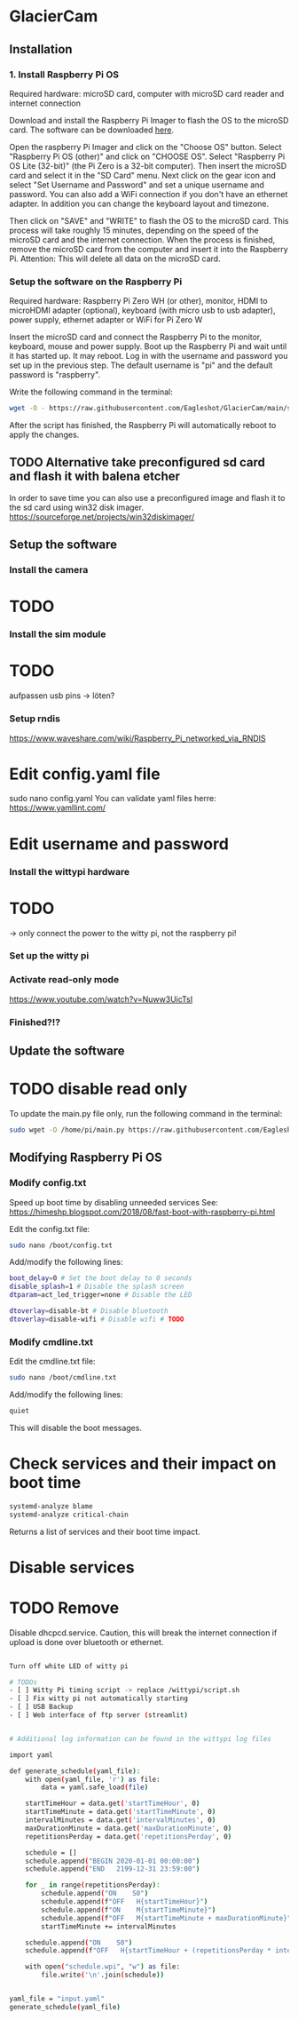 # GlacierCam
## Installation
### 1. Install Raspberry Pi OS
Required hardware: microSD card, computer with microSD card reader and internet connection

Download and install the Raspberry Pi Imager to flash the OS to the microSD card. The software can be downloaded [here](https://www.raspberrypi.com/software/).

Open the raspberry Pi Imager and click on the "Choose OS" button. Select "Raspberry Pi OS (other)" and click on "CHOOSE OS". Select "Raspberry Pi OS Lite (32-bit)" (the Pi Zero is a 32-bit computer). Then insert the microSD card and select it in the "SD Card" menu. Next click on the gear icon and select "Set Username and Password" and set a unique username and password. You can also add a WiFi connection if you don't have an ethernet adapter. In addition you can change the keyboard layout and timezone.

Then click on "SAVE" and "WRITE" to flash the OS to the microSD card. This process will take roughly 15 minutes, depending on the speed of the microSD card and the internet connection. When the process is finished, remove the microSD card from the computer and insert it into the Raspberry Pi. Attention: This will delete all data on the microSD card.

### Setup the software on the Raspberry Pi
Required hardware: Raspberry Pi Zero WH (or other), monitor, HDMI to microHDMI adapter (optional), keyboard (with micro usb to usb adapter), power supply, ethernet adapter or WiFi for Pi Zero W

Insert the microSD card and connect the Raspberry Pi to the monitor, keyboard, mouse and power supply. Boot up the Raspberry Pi and wait until it has started up. It may reboot. Log in with the username and password you set up in the previous step. The default username is "pi" and the default password is "raspberry".

 Write the following command in the terminal:

```bash
wget -O - https://raw.githubusercontent.com/Eagleshot/GlacierCam/main/script.sh | sudo sh
```
After the script has finished, the Raspberry Pi will automatically reboot to apply the changes.

## TODO Alternative take preconfigured sd card and flash it with balena etcher
In order to save time you can also use a preconfigured image and flash it to the sd card using win32 disk imager.
https://sourceforge.net/projects/win32diskimager/
## Setup the software
### Install the camera
# TODO

### Install the sim module
# TODO
aufpassen usb pins -> löten?

### Setup rndis
https://www.waveshare.com/wiki/Raspberry_Pi_networked_via_RNDIS

# Edit config.yaml file
sudo nano config.yaml
You can validate yaml files herre: https://www.yamllint.com/

# Edit username and password

### Install the wittypi hardware
# TODO
-> only connect the power to the witty pi, not the raspberry pi!

### Set up the witty pi


### Activate read-only mode
https://www.youtube.com/watch?v=Nuww3UicTsI

### Finished?!?

## Update the software
# TODO disable read only
To update the main.py file only, run the following command in the terminal:

```bash
sudo wget -O /home/pi/main.py https://raw.githubusercontent.com/Eagleshot/GlacierCam/main/main.py
```

## Modifying Raspberry Pi OS
### Modify config.txt
Speed up boot time by disabling unneeded services
See: https://himeshp.blogspot.com/2018/08/fast-boot-with-raspberry-pi.html


Edit the config.txt file:
```bash
sudo nano /boot/config.txt
```
Add/modify the following lines:
```bash
boot_delay=0 # Set the boot delay to 0 seconds
disable_splash=1 # Disable the splash screen
dtparam=act_led_trigger=none # Disable the LED

dtoverlay=disable-bt # Disable bluetooth
dtoverlay=disable-wifi # Disable wifi # TODO

```

### Modify cmdline.txt
Edit the cmdline.txt file:
```bash
sudo nano /boot/cmdline.txt
```
Add/modify the following lines:
```bash
quiet
```
This will disable the boot messages.

# Check services and their impact on boot time
```bash
systemd-analyze blame
systemd-analyze critical-chain
```
Returns a list of services and their boot time impact.

# Disable services
# TODO Remove
Disable dhcpcd.service. Caution, this will break the internet connection if upload is done over bluetooth or ethernet.
```bash

Turn off white LED of witty pi

# TODOs
- [ ] Witty Pi timing script -> replace /wittypi/script.sh
- [ ] Fix witty pi not automatically starting
- [ ] USB Backup
- [ ] Web interface of ftp server (streamlit)


# Additional log information can be found in the wittypi log files

import yaml

def generate_schedule(yaml_file):
    with open(yaml_file, 'r') as file:
        data = yaml.safe_load(file)

    startTimeHour = data.get('startTimeHour', 0)
    startTimeMinute = data.get('startTimeMinute', 0)
    intervalMinutes = data.get('intervalMinutes', 0)
    maxDurationMinute = data.get('maxDurationMinute', 0)
    repetitionsPerday = data.get('repetitionsPerday', 0)

    schedule = []
    schedule.append("BEGIN 2020-01-01 00:00:00")
    schedule.append("END   2199-12-31 23:59:00")

    for _ in range(repetitionsPerday):
        schedule.append("ON    S0")
        schedule.append(f"OFF   H{startTimeHour}")
        schedule.append(f"ON    M{startTimeMinute}")
        schedule.append(f"OFF   M{startTimeMinute + maxDurationMinute}")
        startTimeMinute += intervalMinutes

    schedule.append("ON    S0")
    schedule.append(f"OFF   H{startTimeHour + (repetitionsPerday * intervalMinutes + startTimeMinute) // 60}")

    with open("schedule.wpi", "w") as file:
        file.write('\n'.join(schedule))


yaml_file = "input.yaml"
generate_schedule(yaml_file)
